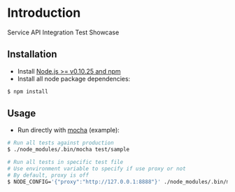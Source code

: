 # Introduction ##
Service API Integration Test Showcase

## Installation ##
* Install [Node.js >= v0.10.25 and npm](http://nodejs.org/)
* Install all node package dependencies:

```bash
$ npm install
```

## Usage ##

* Run directly with [mocha](http://mochajs.org/) (example):

```bash
# Run all tests against production
$ ./node_modules/.bin/mocha test/sample
```

```bash
# Run all tests in specific test file
# Use environment variable to specify if use proxy or not
# By default, proxy is off
$ NODE_CONFIG='{"proxy":"http://127.0.0.1:8888"}' ./node_modules/.bin/mocha test/sample/sample.js
```

